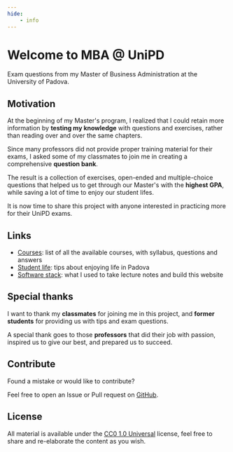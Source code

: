 ```yaml
---
hide:
    - info
---
```


# Welcome to MBA @ UniPD

Exam questions from my Master of Business Administration at the University of Padova.

## Motivation

At the beginning of my Master's program, I realized that I could retain more information by **testing my knowledge** with questions and exercises, rather than reading over and over the same chapters.

Since many professors did not provide proper training material for their exams, I asked some of my classmates to join me in creating a comprehensive **question bank**.

The result is a collection of exercises, open-ended and multiple-choice questions that helped us to get through our Master's with the **highest GPA**, while saving a lot of time to enjoy our student lifes.

It is now time to share this project with anyone interested in practicing more for their UniPD exams.

## Links

- [Courses](courses/index.md): list of all the available courses, with syllabus, questions and answers
- [Student life](student-life/index.md): tips about enjoying life in Padova
- [Software stack](software/index.md): what I used to take lecture notes and build this website

## Special thanks

I want to thank my **classmates** for joining me in this project, and **former students** for providing us with tips and exam questions.

A special thank goes to those **professors** that did their job with passion, inspired us to give our best, and prepared us to succeed.

## Contribute

Found a mistake or would like to contribute?

Feel free to open an Issue or Pull request on [GitHub](https://github.com/AlphaJack/MBA).

## License

All material is available under the [CC0 1.0 Universal](https://creativecommons.org/publicdomain/zero/1.0/) license, feel free to share and re-elaborate the content as you wish.

